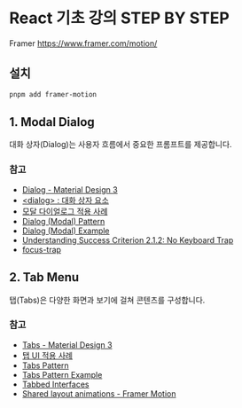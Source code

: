 # React 기초 강의 STEP BY STEP

Framer
https://www.framer.com/motion/

## 설치

```bash
pnpm add framer-motion
```

## 1. Modal Dialog

대화 상자(Dialog)는 사용자 흐름에서 중요한 프롬프트를 제공합니다.

### 참고

- [Dialog - Material Design 3](https://m3.material.io/components/dialogs/overview)
- [&lt;dialog&gt; : 대화 상자 요소](https://developer.mozilla.org/ko/docs/Web/HTML/Element/dialog)
- [모달 다이얼로그 적용 사례](https://aoa.gitbook.io/skymimo/aoa-2018/2018-aria/dialog)
- [Dialog (Modal) Pattern](https://www.w3.org/WAI/ARIA/apg/patterns/dialog-modal/)
- [Dialog (Modal) Example](https://www.w3.org/WAI/ARIA/apg/patterns/dialog-modal/examples/dialog/)
- [Understanding Success Criterion 2.1.2: No Keyboard Trap](https://www.w3.org/WAI/WCAG21/Understanding/no-keyboard-trap.html)
- [focus-trap](https://github.com/focus-trap/focus-trap)

## 2. Tab Menu

탭(Tabs)은 다양한 화면과 보기에 걸쳐 콘텐츠를 구성합니다.

### 참고

- [Tabs - Material Design 3](https://m3.material.io/components/tabs/overview)
- [탭 UI 적용 사례](https://aoa.gitbook.io/skymimo/aoa-2018/2018-aria/tab)
- [Tabs Pattern](https://www.w3.org/WAI/ARIA/apg/patterns/tabs/)
- [Tabs Pattern Example](https://www.w3.org/WAI/ARIA/apg/patterns/tabs/#examples)
- [Tabbed Interfaces](https://inclusive-components.design/tabbed-interfaces/)
- [Shared layout animations - Framer Motion](https://www.framer.com/motion/examples/#shared-layout-animations)
